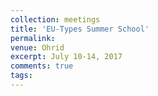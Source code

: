 ```yaml
---
collection: meetings
title: 'EU-Types Summer School'
permalink: 
venue: Ohrid 
excerpt: July 10-14, 2017
comments: true
tags:
---
```



